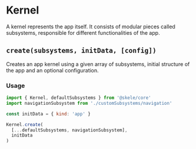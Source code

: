 # Kernel

A kernel represents the app itself. It consists of modular pieces called subsystems, responsible for different functionalities of the app. 

## `create(subsystems, initData, [config])`

Creates an app kernel using a given array of subsystems, initial structure of the app and an optional configuration. 

### Usage

```javascript
import { Kernel, defaultSubsystems } from '@skele/core'
import navigationSubsystem from './customSubsystems/navigation'

const initData = { kind: 'app' }

Kernel.create(
  [...defaultSubsystems, navigationSubsystem],
  initData
)
```
